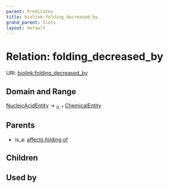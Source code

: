 ```yaml
---
parent: Predicates
title: biolink:folding_decreased_by
grand_parent: Slots
layout: default
---
```


# Relation: folding_decreased_by




URI: [biolink:folding_decreased_by](https://w3id.org/biolink/vocab/folding_decreased_by)

## Domain and Range

[NucleicAcidEntity](NucleicAcidEntity.md) ->  <sub>0..\*</sub> [ChemicalEntity](ChemicalEntity.md)

## Parents

 *  is_a: [affects folding of](affects_folding_of.md)

## Children


## Used by

